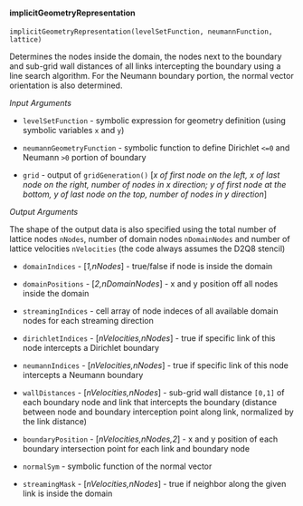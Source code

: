 #### implicitGeometryRepresentation

`implicitGeometryRepresentation(levelSetFunction, neumannFunction, lattice)`

Determines the nodes inside the domain, the nodes next to the boundary and sub-grid wall distances of all links intercepting the boundary using a line search algorithm. For the Neumann boundary portion, the normal vector orientation is also determined.

_Input Arguments_


 - `levelSetFunction` - symbolic expression for geometry definition (using symbolic variables `x` and `y`)

 - `neumannGeometryFunction` - symbolic function to define Dirichlet `<=0` and Neumann `>0` portion of boundary

- `grid` - output of `gridGeneration()` [_x of first node on the left, x of last node on the right, number of nodes in x direction; y of first node at the bottom, y of last node on the top, number of nodes in y direction_]

_Output Arguments_

The shape of the output data is also specified using the total number of lattice nodes `nNodes`, number of domain nodes `nDomainNodes` and number of lattice velocities `nVelocities` (the code always assumes the D2Q8 stencil)

 - `domainIndices` - [_1,nNodes_] - true/false if node is inside the domain

 - `domainPositions` - [_2,nDomainNodes_] - x and y position off all nodes inside the domain

 - `streamingIndices` - cell array of node indeces of all available domain nodes for each streaming direction

 - `dirichletIndices` - [_nVelocities,nNodes_] - true if specific link of this node intercepts a Dirichlet boundary

 - `neumannIndices` - [_nVelocities,nNodes_] - true if specific link of this node intercepts a Neumann boundary

 - `wallDistances` - [_nVelocities,nNodes_] - sub-grid wall distance `[0,1]` of each boundary node and link that intercepts the boundary (distance between node and boundary interception point along link, normalized by the link distance)

- `boundaryPosition` - [_nVelocities,nNodes,2_] - x and y position of each boundary intersection point for each link and boundary node

- `normalSym` - symbolic function of the normal vector

 - `streamingMask` - [_nVelocities,nNodes_] - true if neighbor along the given link is inside the domain
